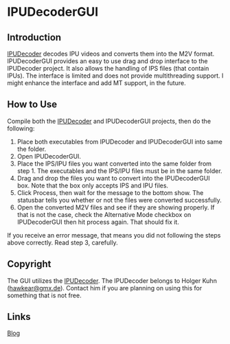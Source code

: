 # IPUDecoderGUI
## Introduction
[IPUDecoder](https://github.com/samehb/IPUDecoder) decodes IPU videos and converts them into the M2V format. IPUDecoderGUI provides an easy to use drag and drop interface to the IPUDecoder project. It also allows the handling of IPS files (that contain IPUs). The interface is limited and does not provide multithreading support. I might enhance the interface and add MT support, in the future.

## How to Use
Compile both the [IPUDecoder](https://github.com/samehb/IPUDecoder) and IPUDecoderGUI projects, then do the following:

1. Place both executables from IPUDecoder and IPUDecoderGUI into same the folder.
2. Open IPUDecoderGUI.
3. Place the IPS/IPU files you want converted into the same folder from step 1. The executables and the IPS/IPU files must be in the same folder.
4. Drag and drop the files you want to convert into the IPUDecoderGUI box. Note that the box only accepts IPS and IPU files.
5. Click Process, then wait for the message to the bottom show. The statusbar tells you whether or not the files were converted successfully.
6. Open the converted M2V files and see if they are showing properly. If that is not the case, check the Alternative Mode checkbox on IPUDecoderGUI then hit process again. That should fix it.

If you receive an error message, that means you did not following the steps above correctly. Read step 3, carefully.
## Copyright
The GUI utilizes the [IPUDecoder](https://github.com/samehb/IPUDecoder). The IPUDecoder belongs to Holger Kuhn (hawkear@gmx.de). Contact him if you are planning on using this for something that is not free.

## Links
[Blog](http://sres.tumblr.com/)
